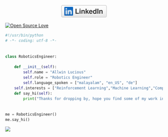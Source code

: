 <p align="center">
	<a href="https://www.linkedin.com/in/allwin-lucious-69598a117/"><img src="imgs/linkedin.svg" alt="LinkedIn"></a>
</p>

[![Open Source Love](https://badges.frapsoft.com/os/v1/open-source.svg?v=102)](https://github.com/ellerbrock/open-source-badge/)


```python
#!/usr/bin/python
# -*- coding: utf-8 -*-


class RoboticsEngineer:

    def __init__(self):
        self.name = "Allwin Lucious"
        self.role = "Robotics Engineer"
        self.language_spoken = ["malayalam", "en_US", "de"]
	self.interests = ["Reinforcement Learning","Machine Learning","Computer Vision"]
    def say_hi(self):
        print("Thanks for dropping by, hope you find some of my work interesting.")


me = RoboticsEngineer()
me.say_hi()
```

![](https://komarev.com/ghpvc/?username=allwinlucious)
<!--
**allwinlucious/allwinlucious** is a ✨ _special_ ✨ repository because its `README.md` (this file) appears on your GitHub profile.

Here are some ideas to get you started:

- 🔭 I’m currently working on ...
- 🌱 I’m currently learning ...
- 👯 I’m looking to collaborate on ...
- 🤔 I’m looking for help with ...
- 💬 Ask me about ...
- 📫 How to reach me: ...
- 😄 Pronouns: ...
- ⚡ Fun fact: ...
-->
